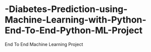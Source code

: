 # -Diabetes-Prediction-using-Machine-Learning-with-Python-End-To-End-Python-ML-Project
End To End Machine Learning Project 
